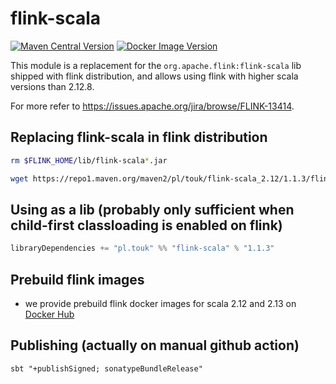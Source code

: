 # flink-scala

[![Maven Central Version](https://img.shields.io/maven-central/v/pl.touk/flink-scala_2.13)](https://central.sonatype.com/artifact/pl.touk/flink-scala_2.13/versions)
[![Docker Image Version](https://img.shields.io/docker/v/touk/flink?sort=date&label=Docker%20Hub)](https://hub.docker.com/r/touk/flink/tags)

This module is a replacement for the `org.apache.flink:flink-scala` lib shipped with flink distribution,
and allows using flink with higher scala versions than 2.12.8.

For more refer to <https://issues.apache.org/jira/browse/FLINK-13414>.

## Replacing flink-scala in flink distribution
```bash
rm $FLINK_HOME/lib/flink-scala*.jar

wget https://repo1.maven.org/maven2/pl/touk/flink-scala_2.12/1.1.3/flink-scala_2.12-1.1.3-assembly.jar -O $FLINK_HOME/lib/flink-scala_2.12-1.1.3-assembly.jar
```

## Using as a lib (probably only sufficient when child-first classloading is enabled on flink)
```scala
libraryDependencies += "pl.touk" %% "flink-scala" % "1.1.3"
```

## Prebuild flink images
* we provide prebuild flink docker images for scala 2.12 and 2.13 on [Docker Hub](https://hub.docker.com/r/touk/flink)

## Publishing (actually on manual github action)
```
sbt "+publishSigned; sonatypeBundleRelease"
```
